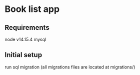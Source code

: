 # Book list app

## Requirements
node v14.15.4
mysql

## Initial setup
run sql migration (all migrations files are located at migrations/)
